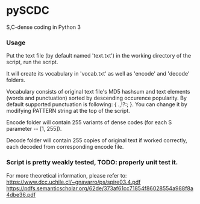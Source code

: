 # pySCDC
S,C-dense coding in Python 3

### Usage
Put the text file (by default named 'text.txt') in the working directory of the script, run the script.

It will create its vocabulary in 'vocab.txt' as well as 'encode' and 'decode' folders.

Vocabulary consists of original text file's MD5 hashsum and text elements (words and punctuation) sorted by descending occurence popularity. By default supported punctuation is following: { .,!?:; }. You can change it by modifying PATTERN string at the top of the script.

Encode folder will contain 255 variants of dense codes (for each S parameter -- [1, 255]).

Decode folder will contain 255 copies of original text if worked correctly, each decoded from corresponding encode file.

### Script is pretty weakly tested, TODO: properly unit test it.

For more theoretical information, please refer to:
https://www.dcc.uchile.cl/~gnavarro/ps/spire03.4.pdf
https://pdfs.semanticscholar.org/62de/373af61cc71854f86028554a988f8a4dbe36.pdf

